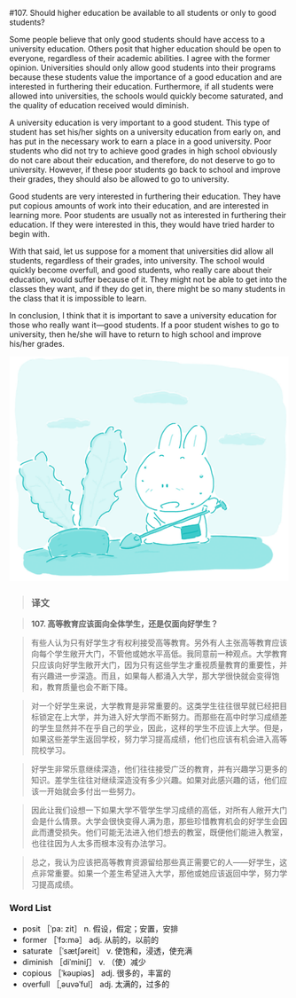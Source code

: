 #107. Should higher education be available to all students or only to good students?

Some people believe that only good students should have access to a university education. Others posit that higher education should be open to everyone, regardless of their academic abilities. I agree with the former opinion. Universities should only allow good students into their programs because these students value the importance of a good education and are interested in furthering their education. Furthermore, if all students were allowed into universities, the schools would quickly become saturated, and the quality of education received would diminish.

A university education is very important to a good student. This type of student has set his/her sights on a university education from early on, and has put in the necessary work to earn a place in a good university. Poor students who did not try to achieve good grades in high school obviously do not care about their education, and therefore, do not deserve to go to university. However, if these poor students go back to school and improve their grades, they should also be allowed to go to university.

Good students are very interested in furthering their education. They have put copious amounts of work into their education, and are interested in learning more. Poor students are usually not as interested in furthering their education. If they were interested in this, they would have tried harder to begin with.

With that said, let us suppose for a moment that universities did allow all students, regardless of their grades, into university. The school would quickly become overfull, and good students, who really care about their education, would suffer because of it. They might not be able to get into the classes they want, and if they do get in, there might be so many students in the class that it is impossible to learn.

In conclusion, I think that it is important to save a university education for those who really want it—good students. If a poor student wishes to go to university, then he/she will have to return to high school and improve his/her grades.

![](images/TOEFL-iBT-High-Score-Essays-107.jpg)

> ### 译文

> **107. 高等教育应该面向全体学生，还是仅面向好学生？**

> 有些人认为只有好学生才有权利接受高等教育。另外有人主张高等教育应该向每个学生敞开大门，不管他或她水平高低。我同意前一种观点。大学教育只应该向好学生敞开大门，因为只有这些学生才重视质量教育的重要性，并有兴趣进一步深造。而且，如果每人都涌入大学，那大学很快就会变得饱和，教育质量也会不断下降。

> 对一个好学生来说，大学教育是非常重要的。这类学生往往很早就已经把目标锁定在上大学，并为进入好大学而不断努力。而那些在高中时学习成绩差的学生显然并不在乎自己的学业，因此，这样的学生不应该上大学。但是，如果这些差学生返回学校，努力学习提高成绩，他们也应该有机会进入高等院校学习。

> 好学生非常乐意继续深造，他们往往接受广泛的教育，并有兴趣学习更多的知识。差学生往往对继续深造没有多少兴趣。如果对此感兴趣的话，他们应该一开始就会多付出一些努力。

> 因此让我们设想一下如果大学不管学生学习成绩的高低，对所有人敞开大门会是什么情景。大学会很快变得人满为患，那些珍惜教育机会的好学生会因此而遭受损失。他们可能无法进入他们想去的教室，既便他们能进入教室，也往往因为人太多而根本没有办法学习。

> 总之，我认为应该把高等教育资源留给那些真正需要它的人——好学生，这点非常重要。如果一个差生希望进入大学，那他或她应该返回中学，努力学习提高成绩。 

### Word List

 * posit ［ˈpa: zit］ n. 假设，假定；安置，安排
 * former ［ˈfɔ:mə］ adj. 从前的，以前的
 * saturate ［ˈsætʃəreit］ v. 使饱和，浸透，使充满
 * diminish ［diˈminiʃ］ v. （使）减少
 * copious ［ˈkəupiəs］ adj. 很多的，丰富的
 * overfull ［ˌəuvəˈful］ adj. 太满的，过多的
